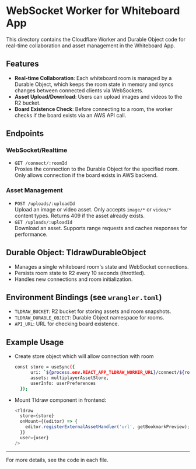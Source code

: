 # WebSocket Worker for Whiteboard App

This directory contains the Cloudflare Worker and Durable Object code for real-time collaboration and asset management in the Whiteboard App.

## Features

- **Real-time Collaboration**: Each whiteboard room is managed by a Durable Object, which keeps the room state in memory and syncs changes between connected clients via WebSockets.
- **Asset Upload/Download**: Users can upload images and videos to the R2 bucket.
- **Board Existence Check**: Before connecting to a room, the worker checks if the board exists via an AWS API call.

## Endpoints

### WebSocket/Realtime
- `GET /connect/:roomId`  
  Proxies the connection to the Durable Object for the specified room. Only allows connection if the board exists in AWS backend.

### Asset Management
- `POST /uploads/:uploadId`  
  Upload an image or video asset. Only accepts `image/*` or `video/*` content types. Returns 409 if the asset already exists.
- `GET /uploads/:uploadId`  
  Download an asset. Supports range requests and caches responses for performance.
  
## Durable Object: TldrawDurableObject
- Manages a single whiteboard room's state and WebSocket connections.
- Persists room state to R2 every 10 seconds (throttled).
- Handles new connections and room initialization.

## Environment Bindings (see `wrangler.toml`)
- `TLDRAW_BUCKET`: R2 bucket for storing assets and room snapshots.
- `TLDRAW_DURABLE_OBJECT`: Durable Object namespace for rooms.
- `API_URL`: URL for checking board existence.

## Example Usage
- Create store object which will allow connection with room
  ```sh
  const store = useSync({
		uri: `${process.env.REACT_APP_TLDRAW_WORKER_URL}/connect/${roomId}`,
		assets: multiplayerAssetStore,
		userInfo: userPreferences
	});
  ```
- Mount Tldraw component in frontend:
  ```js
  <Tldraw
    store={store}
    onMount={(editor) => {
      editor.registerExternalAssetHandler('url', getBookmarkPreview);				
    }}
    user={user}
  />
  ```

---
For more details, see the code in each file.
